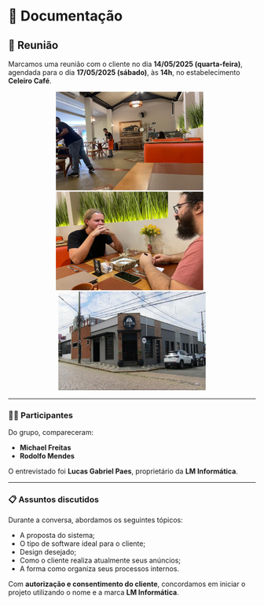 # 📄 Documentação

## 📅 Reunião

Marcamos uma reunião com o cliente no dia **14/05/2025 (quarta-feira)**, agendada para o dia **17/05/2025 (sábado)**, às **14h**, no estabelecimento **Celeiro Café**.

<p align="center">
  <img src="img/reuniao1.jpg" height="200" width="300" alt="Foto do estabelecimento" style="margin-right: 10px;"/>
  <img src="img/reuniao4.jpg" height="200" width="300" alt="Foto do estabelecimento" style="margin-right: 10px;"/>
  <img src="img/reuniao3.jpg" height="200" width="300" alt="Foto do estabelecimento"/>
</p>

---

### 🧑‍💼 Participantes

Do grupo, compareceram:
- **Michael Freitas**
- **Rodolfo Mendes**

O entrevistado foi **Lucas Gabriel Paes**, proprietário da **LM Informática**.

---

### 📋 Assuntos discutidos

Durante a conversa, abordamos os seguintes tópicos:
- A proposta do sistema;
- O tipo de software ideal para o cliente;
- Design desejado;
- Como o cliente realiza atualmente seus anúncios;
- A forma como organiza seus processos internos.

Com **autorização e consentimento do cliente**, concordamos em iniciar o projeto utilizando o nome e a marca **LM Informática**.
